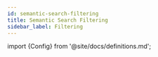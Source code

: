 ```yaml
---
id: semantic-search-filtering
title: Semantic Search Filtering
sidebar_label: Filtering
---
```


import {Config} from '@site/docs/definitions.md';

